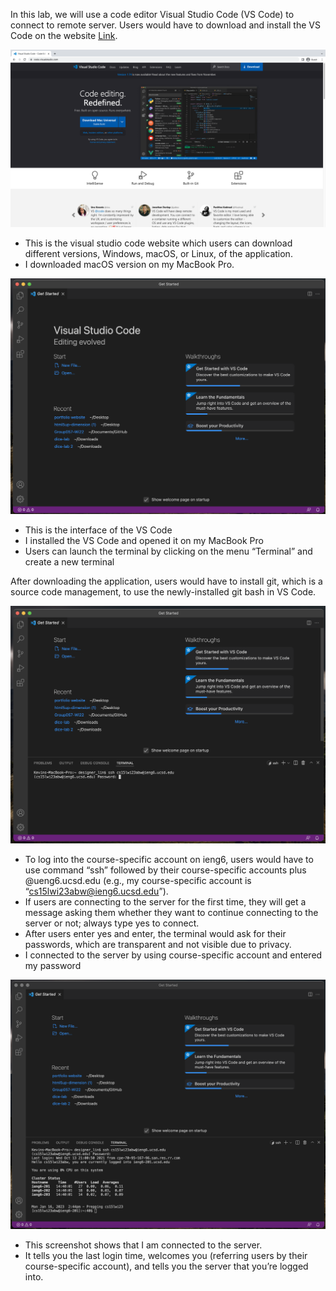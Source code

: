 In this lab, we will use a code editor Visual Studio Code (VS Code) to connect to remote server. Users would have to download and install the VS Code on the website [Link](https://code.visualstudio.com). 

![Image](vscode.png)
* This is the visual studio code website which users can download different versions, Windows, macOS, or Linux, of the application.
* I downloaded macOS version on my MacBook Pro.

![Image](vscode_interface.png)
* This is the interface of the VS Code
* I installed the VS Code and opened it on my MacBook Pro
* Users can launch the terminal by clicking on the menu “Terminal” and create a new terminal  


After downloading the application, users would have to install git, which is a source code management, to use the newly-installed git bash in VS Code. 

![Image](remote_connect.png)
* To log into the course-specific account on ieng6, users would have to use command “ssh” followed by their course-specific accounts plus @ueng6.ucsd.edu (e.g., my course-specific account is “cs15lwi23abw@ieng6.ucsd.edu”). 
* If users are connecting to the server for the first time, they will get a message asking them whether they want to continue connecting to the server or not; always type yes to connect.
* After users enter yes and enter, the terminal would ask for their passwords, which are transparent and not visible due to privacy. 
* I connected to the server by using course-specific account and entered my password 

![Image](successful_login.png)
* This screenshot shows that I am connected to the server.
* It tells you the last login time, welcomes you (referring users by their course-specific account), and tells you the server that you’re logged into.

